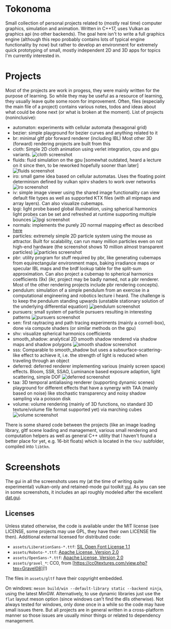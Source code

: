 # Tokonoma

Small collection of personal projects related to (mostly real time)
computer graphics, simulation and animation.
Written in C++17, uses Vulkan as graphics api (no other backends).
The goal here isn't to write a full graphics engine (although
this repo probably contains lots of typical engine functionality
by now) but rather to develop an environment for extremely quick prototyping
of small, mostly independent 2D and 3D apps for topics I'm currently
interested in.

# Projects

Most of the projects are work in progess, they were mainly written for
the purpose of learning. So while they may be useful as a resource of learning,
they usually leave quite some room for improvement. Often, files
(especially the main file of a project) contains various notes, todos and
ideas about what could be done next (or what is broken at the moment).
List of projects (noninclusive):

- automaton: experiments with cellular automata (hexagonal grid)
- bezier: simple playground for bezier curves and anything related to it
- br: minimal gltf pbr forward renderer (including IBL)
  Most other 3D (forward) rendering projects are built from this
- cloth: Simple 2D cloth animation using verlet integration, cpu and
  gpu variants. ![cloth screenshot](./assets/pics/cloth1.png)
- fluids: fluid simulation on the gpu
  [somewhat outdated, heard a lecture on it since then, to be reworked
  hopefully sooner than later]
  ![fluids screenshot](./assets/pics/fluidVel.png)
- iro: small game idea based on cellular automatas.
  Uses the floating point determinism defined by vulkan spirv shaders
  to work over networks
  ![iro screenshot](./assets/pics/iro1.png)
- iv: simple image viewer using the shared image functionality
  can view default file types as well as supported KTX files
  (with all mipmaps and array layers). Can also visualize cubemaps.
- lpgi: light probe based global illumination, using spherical harmonics
  light probes can be set and refreshed at runtime supporting
  multiple bounces
  ![lpgi screenshot](./assets/pics/lpgi2.png)
- normals: implements the purely 2D normal mapping effect as
  described [here](https://github.com/mattdesl/lwjgl-basics/wiki/ShaderLesson6)
- particles: extremely simple 2D particle system using the mouse
  as attractor. Built for scalability, can run many million particles
  even on not high-end hardware (the screenshot shows
  10 million almost transparent particles)
  ![particles screenshot](./assets/pics/particles1.png)
- pbr: utility program for stuff required by pbr, like generating cubemaps
  from equirectangular environment maps, baking irradiance maps or
  specular IBL maps and the brdf lookup table for the split-sum approximation.
  Can also project a cubemap to spherical harmonics coefficients (9x)
  (ikr, project may be badly named, not a pbr renderer. Most of the
  other rendering projects include pbr rendering concepts).
- pendulum: simulation of a simple pendulum from an exercise in a
  computational engineering and robotics lecture i heard.
  The challenge is to keep the pendulum standing upwards (unstable stationary
  solution of the underlying differential equation)
  ![pendulum screenshot](./assets/pics/pendulum1.png)
- pursuers: small system of particle pursuers resulting in interesting
  patterns
  ![pursuers screenshot](./assets/pics/pursuers1.png)
- sen: first raytracing and path tracing experiments (mainly a cornell-box),
  done via compute shaders (or similar methods on the gpu)
- shv: visualize spherical harmonics coefficients
- smooth_shadow: analytical 2D smooth shadow rendered via shadow maps
  and shadow polygons ![smooth shadow screenshot](./assets/pics/smooth_shadow1.png)
- sss: Comparable to smooth_shadow but uses a subsurface-scattering-like effect
  to achieve it, i.e. the strength of light is reduced when traveling
  through an object
- deferred: deferred renderer implementing various (mainly screen space)
  effects. Bloom, SSR, SSAO, Luminance based exposure adaption,
  light scattering, simple DOF
  ![deferred screenshot](./assets/pics/deferred1.png)
- taa: 3D temporal antialiasing renderer (supporting dynamic scenes)
  playground for different effects that have a synergy with TAA
  (mainly based on noise) like stochastic transparency and noisy shadow
  sampling via a poisson disk
- volume: volume rendering (mainly of 3D functions, no standard
  3D texture/volume file format supported yet) via marching cubes
  ![volume screenshot](./assets/pics/volume1.png)

There is some shared code between the projects (like an image loading library,
gltf scene loading and management, various small rendering and computation
helpers as well as general C++ utility that I haven't found a better
place for yet, e.g. 16-bit floats) which is located in the `tkn/`
subfolder, compiled into `libtkn`.

# Screenshots

The gui in all the screenshots uses my (at the time of writing quite
experimental) vulkan-only and retained-mode gui toolkit [vui](https://github.com/nyorain/vui).
As you can see in some screenshots, it includes an api roughly modeled after
the excellent [dat.gui](https://github.com/dataarts/dat.gui).

## Licenses

Unless stated otherwise, the code is available under the MIT license (see LICENSE,
some projects may use GPL, they have their own LICENSE file then).
Additional external licensed for distributed code:

- `assets/LiberationSans-*.ttf`: [SIL Open Font License 1.1](https://scripts.sil.org/cms/scripts/page.php?site_id=nrsi&id=OFL#5667e9e4)
- `assets/Roboto-*.ttf`: [Apache License, Version 2.0](http://www.apache.org/licenses/LICENSE-2.0)
- `assets/OpenSans-*.ttf`: [Apache License, Version 2.0](http://www.apache.org/licenses/LICENSE-2.0)
- `assets/gravel_*`: CC0, from [https://cc0textures.com/view.php?tex=Gravel08](!)

The files in `assets/gltf` have their copyright embedded.

On windows: `meson build/win --default-library static --backend ninja`,
using the latest MinGW. Alternatively, to use dynamic libraries just use
the `flat` layout meson option (since windows can't find the dlls otherwise).
Not always tested for windows, only done once
in a while so the code may have small issues there. But all projects are in general
written in a cross-platform manner so those issues are usually minor things
or related to dependency management.
